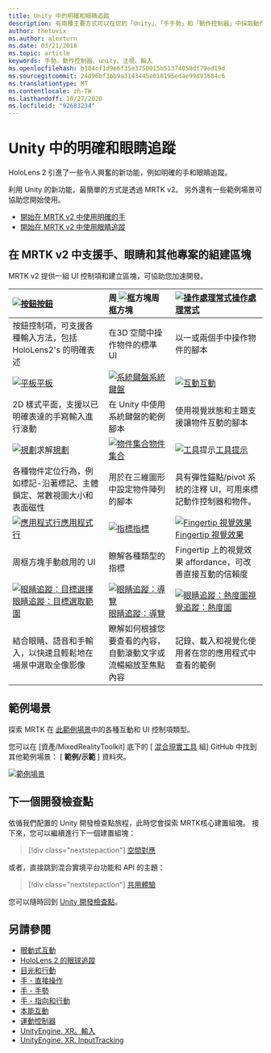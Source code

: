 ```yaml
---
title: Unity 中的明確和眼睛追蹤
description: 有兩種主要方式可以在您的「Unity」、「手手勢」和「動作控制器」中採取動作。
author: thetuvix
ms.author: alexturn
ms.date: 03/21/2018
ms.topic: article
keywords: 手勢、動作控制器、unity、注視、輸入
ms.openlocfilehash: b184cf1d9e6f35e3750015b51374058df79ed19d
ms.sourcegitcommit: 24d96bf3bb9a3143445e018195edae99d91684c6
ms.translationtype: MT
ms.contentlocale: zh-TW
ms.lasthandoff: 10/27/2020
ms.locfileid: "92683234"
---
```

# <a name="articulated-hand-and-eye-tracking-in-unity"></a>Unity 中的明確和眼睛追蹤

HoloLens 2 引進了一些令人興奮的新功能，例如明確的手和眼睛追蹤。

利用 Unity 的新功能，最簡單的方式是透過 MRTK v2。 另外還有一些範例場景可協助您開始使用。

* [開始在 MRTK v2 中使用明確的手](https://microsoft.github.io/MixedRealityToolkit-Unity/Documentation/Input/HandTracking.html)
* [開始在 MRTK v2 中使用眼睛追蹤](https://microsoft.github.io/MixedRealityToolkit-Unity/Documentation/EyeTracking/EyeTracking_Main.html)

## <a name="building-blocks-supporting-hands-eyes-and-others-in-mrtk-v2"></a>在 MRTK v2 中支援手、眼睛和其他專案的組建區塊

MRTK v2 提供一組 UI 控制項和建立區塊，可協助您加速開發。

|  [ ![ 按鈕](images/MRTK_Button_Main.png)](https://microsoft.github.io/MixedRealityToolkit-Unity/Documentation/README_Button.html)[按鈕](https://microsoft.github.io/MixedRealityToolkit-Unity/Documentation/README_Button.html) | 周[ ![ 框](images/MRTK_BoundingBox_Main.png)](https://microsoft.github.io/MixedRealityToolkit-Unity/Documentation/README_BoundingBox.html)方塊周[框](https://microsoft.github.io/MixedRealityToolkit-Unity/Documentation/README_BoundingBox.html)方塊 | [ ![ 操作處理常式](images/MRTK_Manipulation_Main.png)](https://microsoft.github.io/MixedRealityToolkit-Unity/Documentation/README_ManipulationHandler.html)[操作處理常式](https://microsoft.github.io/MixedRealityToolkit-Unity/Documentation/README_ManipulationHandler.html) |
|:--- | :--- | :--- |
| 按鈕控制項，可支援各種輸入方法，包括 HoloLens2's 的明確表述 | 在3D 空間中操作物件的標準 UI | 以一或兩個手中操作物件的腳本 |
|  [ ![ 平板](images/MRTK_Slate_Main.png)](https://microsoft.github.io/MixedRealityToolkit-Unity/Documentation/README_Slate.html)[平板](https://microsoft.github.io/MixedRealityToolkit-Unity/Documentation/README_Slate.html) | [ ![ 系統鍵盤](images/MRTK_SystemKeyboard_Main.png)](https://microsoft.github.io/MixedRealityToolkit-Unity/Documentation/README_SystemKeyboard.html)[系統鍵盤](https://microsoft.github.io/MixedRealityToolkit-Unity/Documentation/README_SystemKeyboard.html) | [ ![ 互動](images/InteractableExamples.png)](https://microsoft.github.io/MixedRealityToolkit-Unity/Documentation/README_Interactable.html)[互動](https://microsoft.github.io/MixedRealityToolkit-Unity/Documentation/README_Interactable.html) |
| 2D 樣式平面，支援以已明確表達的手寫輸入進行滾動 | 在 Unity 中使用系統鍵盤的範例腳本  | 使用視覺狀態和主題支援讓物件互動的腳本 |
|  [ ![ 規劃](images/MRTK_Solver_Main.png)](https://microsoft.github.io/MixedRealityToolkit-Unity/Documentation/README_Solver.html)求解[規劃](https://microsoft.github.io/MixedRealityToolkit-Unity/Documentation/README_Solver.html) | [ ![ 物件集合](images/MRTK_ObjectCollection_Main.png)](https://microsoft.github.io/MixedRealityToolkit-Unity/Documentation/README_ManipulationHandler.html)[物件集合](https://microsoft.github.io/MixedRealityToolkit-Unity/Documentation/README_ManipulationHandler.html) | [ ![ 工具](images/MRTK_Tooltip_Main.png)](https://microsoft.github.io/MixedRealityToolkit-Unity/Documentation/README_Tooltip.html)提示[工具提示](https://microsoft.github.io/MixedRealityToolkit-Unity/Documentation/README_Tooltip.html) |
| 各種物件定位行為，例如標記-沿著標記、主體鎖定、常數視圖大小和表面磁性 | 用於在三維圖形中設定物件陣列的腳本 | 具有彈性錨點/pivot 系統的注釋 UI，可用來標記動作控制器和物件。 |
|  [ ![ 應用程式行](images/MRTK_AppBar_Main.png)](https://microsoft.github.io/MixedRealityToolkit-Unity/Documentation/README_AppBar.html)[應用程式行](https://microsoft.github.io/MixedRealityToolkit-Unity/Documentation/README_AppBar.html) | [ ![ 指標](images/MRTK_Pointer_Main.png)](https://microsoft.github.io/MixedRealityToolkit-Unity/Documentation/Input/Pointers.html)[指標](https://microsoft.github.io/MixedRealityToolkit-Unity/Documentation/Input/Pointers.html) | [ ![ Fingertip 視覺效果](images/MRTK_FingertipVisualization_Main.png)](https://microsoft.github.io/MixedRealityToolkit-Unity/Documentation/README_FingertipVisualization.html) [Fingertip 視覺效果](https://microsoft.github.io/MixedRealityToolkit-Unity/Documentation/README_FingertipVisualization.html) |
| 周框方塊手動啟用的 UI | 瞭解各種類型的指標 | Fingertip 上的視覺效果 affordance，可改善直接互動的信賴度 |
|  [ ![ 眼睛追蹤：目標選擇](images/mrtk_et_targetselect.png)](https://microsoft.github.io/MixedRealityToolkit-Unity/Documentation/EyeTracking/EyeTracking_TargetSelection.html)[眼睛追蹤：目標選取範圍](https://microsoft.github.io/MixedRealityToolkit-Unity/Documentation/EyeTracking/EyeTracking_TargetSelection.html) | [ ![ 眼睛追蹤：導覽](images/mrtk_et_navigation.png)](https://microsoft.github.io/MixedRealityToolkit-Unity/Documentation/EyeTracking/EyeTracking_Navigation.html)[眼睛追蹤：導覽](https://microsoft.github.io/MixedRealityToolkit-Unity/Documentation/EyeTracking/EyeTracking_Navigation.html) | [ ![ 眼睛追蹤：熱度圖](images/mrtk_et_heatmaps.png)](https://microsoft.github.io/MixedRealityToolkit-Unity/Documentation/EyeTracking/EyeTracking_Visualization.html)[視覺追蹤：熱度圖](https://microsoft.github.io/MixedRealityToolkit-Unity/Documentation/EyeTracking/EyeTracking_Visualization.html) |
| 結合眼睛、語音和手輸入，以快速且輕鬆地在場景中選取全像影像 | 瞭解如何根據您要查看的內容，自動滾動文字或流暢縮放至焦點內容| 記錄、載入和視覺化使用者在您的應用程式中查看的範例 |

## <a name="example-scenes"></a>範例場景

探索 MRTK 在 [此範例場景](https://microsoft.github.io/MixedRealityToolkit-Unity/Documentation/README_HandInteractionExamples.html)中的各種互動和 UI 控制項類型。

您可以在 [資產/MixedRealityToolkit] 底下的 [ [混合現實工具](https://github.com/Microsoft/MixedRealityToolkit-Unity) 組] GitHub 中找到其他範例場景： [ **範例/示範** ] 資料夾。

[![範例場景](images/MRTK_Examples.png)](https://microsoft.github.io/MixedRealityToolkit-Unity/Documentation/README_HandInteractionExamples.html)

## <a name="next-development-checkpoint"></a>下一個開發檢查點

依循我們配置的 Unity 開發檢查點旅程，此時您會探索 MRTK核心建置組塊。 接下來，您可以繼續進行下一個建置組塊：

> [!div class="nextstepaction"]
> [空間對應](spatial-mapping-in-unity.md)

或者，直接跳到混合實境平台功能和 API 的主題：

> [!div class="nextstepaction"]
> [共用體驗](shared-experiences-in-unity.md)

您可以隨時回到 [Unity 開發檢查點](unity-development-overview.md#2-core-building-blocks)。

## <a name="see-also"></a>另請參閱

* [眼動式互動](../../design/eye-gaze-interaction.md)
* [HoloLens 2 的眼球追蹤](../../design/eye-tracking.md)
* [目光和行動](../../design/gaze-and-commit.md)
* [手 - 直接操作](../../design/direct-manipulation.md)
* [手 - 手勢](../../design/gaze-and-commit.md#composite-gestures)
* [手 - 指向和行動](../../design/point-and-commit.md)
* [本能互動](../../design/interaction-fundamentals.md)
* [運動控制器](../../design/motion-controllers.md)
* [UnityEngine. XR。輸入](https://docs.unity3d.com/ScriptReference/XR.WSA.Input.InteractionManager.html)
* [UnityEngine. XR. InputTracking](https://docs.unity3d.com/ScriptReference/XR.InputTracking.html)
